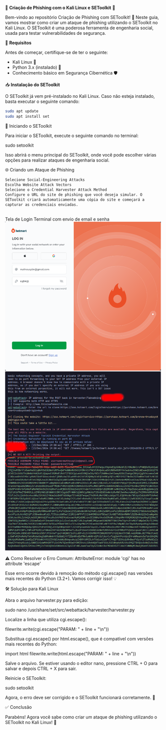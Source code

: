 🚨 **Criação de Phishing com o Kali Linux e SEToolkit** 🚨

Bem-vindo ao repositório Criação de Phishing com SEToolkit! 🎯 Neste guia, vamos mostrar como criar um ataque de phishing utilizando o SEToolkit no Kali Linux. O SEToolkit é uma poderosa ferramenta de engenharia social, usada para testar vulnerabilidades de segurança.

🔧 **Requisitos**

Antes de começar, certifique-se de ter o seguinte:

- Kali Linux 🐧  
- Python 3.x (instalado) 🐍  
- Conhecimento básico em Segurança Cibernética 🛡️

📥 **Instalação do SEToolkit**

O SEToolkit já vem pré-instalado no Kali Linux. Caso não esteja instalado, basta executar o seguinte comando:

```bash
sudo apt update
sudo apt install set
```

🚀 Iniciando o SEToolkit

Para iniciar o SEToolkit, execute o seguinte comando no terminal:

sudo setoolkit

Isso abrirá o menu principal do SEToolkit, onde você pode escolher várias opções para realizar ataques de engenharia social.

🌐 Criando um Ataque de Phishing

    Selecione Social-Engineering Attacks
    Escolha Website Attack Vectors
    Selecione o Credential Harvester Attack Method
    Configure o URL do site de phishing que você deseja simular. O SEToolkit criará automaticamente uma cópia do site e começará a capturar as credenciais enviadas.

<br>
Tela de Login	Terminal com envio de email e senha
<img src="imagens/login.png" alt="Tela de Login" width="1000"/>	<img src="imagens/terminal.png" alt="Terminal com envio de email e senha" width="1000"/>
<br>

⚠️ Como Resolver o Erro Comum: AttributeError: module 'cgi' has no attribute 'escape'

Esse erro ocorre devido à remoção do método cgi.escape() nas versões mais recentes do Python (3.2+). Vamos corrigir isso! 💡

🛠️ Solução para Kali Linux

Abra o arquivo harvester.py para edição:

sudo nano /usr/share/set/src/webattack/harvester/harvester.py

Localize a linha que utiliza cgi.escape():

filewrite.write(cgi.escape("PARAM: " + line + "\n"))

Substitua cgi.escape() por html.escape(), que é compatível com versões mais recentes do Python:

import html
filewrite.write(html.escape("PARAM: " + line + "\n"))

Salve o arquivo. Se estiver usando o editor nano, pressione CTRL + O para salvar e depois CTRL + X para sair.

Reinicie o SEToolkit:

sudo setoolkit

Agora, o erro deve ser corrigido e o SEToolkit funcionará corretamente. 🙌

✅ Conclusão

Parabéns! Agora você sabe como criar um ataque de phishing utilizando o SEToolkit no Kali Linux! 🎉
